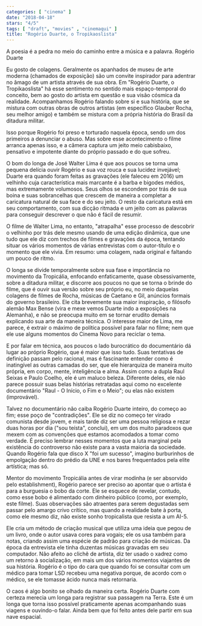 ```yaml
---
categories: [ "cinema" ]
date: "2018-04-18"
stars: "4/5"
tags: [ "draft", "movies" , "cinemaqui" ]
title: "Rogério Duarte, o Tropikaoslista"
---
```

A poesia é a pedra no meio do caminho entre a música e a
palavra. Rogério Duarte

Eu gosto de colagens. Geralmente os apanhados de museu de arte moderna
(chamados de exposição) são um convite inspirador para adentrar
no âmago de um artista através de sua obra. Em "Rogério Duarte, o
Tropikaoslista" há esse sentimento no sentido mais espaço-temporal do
conceito, bem ao gosto do artista em questão e sua visão cósmica da
realidade. Acompanhamos Rogério falando sobre si e sua história, que
se mistura com outras obras de outros artistas (em específico Glauber
Rocha, seu melhor amigo) e também se mistura com a própria história
do Brasil da ditadura militar.

Isso porque Rogério foi preso e torturado naquela época, sendo um dos
primeiros a denunciar o abuso. Mas sobre esse acontecimento o filme
arranca apenas isso, e a câmera captura um jeito meio cabisbaixo,
pensativo e impotente diante do próprio passado e do que sofreu.

O bom do longa de José Walter Lima é que aos poucos se torna uma
pequena delícia ouvir Rogério e sua voz rouca e sua lucidez invejável;
Duarte era quando foram feitas as gravações (ele faleceu em 2016)
um velhinho cuja característica mais marcante é a barba e bigodes
médios, mas extremamente volumosos. Seus olhos se escondem por trás
de sua boina e suas sobrancelhas que crescem de maneira a completar a
caricatura natural de sua face e do seu jeito. O resto da caricatura
está em seu comportamento, com sua dicção ritmada e um jeito com as
palavras para conseguir descrever o que não é fácil de resumir.

O filme de Walter Lima, no entanto, "atrapalha" esse processo de descobrir
o velhinho por trás dele mesmo usando de uma edição dinâmica, que une
tudo que ele diz com trechos de filmes e gravações da época, tentando
situar os vários momentos de várias entrevistas com o autor-título e
o momento que ele vivia. Em resumo: uma colagem, nada original e faltando
um pouco de ritmo.

O longa se divide temporalmente sobre sua fase e importância no movimento
da Tropicália, enfocando enfaticamente, quase obsessivamente, sobre
a ditadura militar, e discorre aos poucos no que se torna o brinde do
filme, que é ouvir sua versão sobre seu próprio eu, no meio daquelas
colagens de filmes de Rocha, músicas de Caetano e Gil, anúncios formais
do governo brasileiro. Ele cita brevemente sua maior inspiração, o
filósofo alemão Max Bense (vira e mexe vemos Duarte indo a exposições
na Alemanha), e não se preocupa muito em se tornar erudito demais
explicando sua arte da maneira técnica. O interesse maior de Lima, me
parece, é extrair o máximo de política possível para falar no filme;
nem que ele use alguns momentos do Cinema Novo para reciclar o tema.

E por falar em técnica, aos poucos o lado burocrático do documentário
dá lugar ao próprio Rogério, que é maior que isso tudo. Suas
tentativas de definição passam pelo racional, mas é fascinante entender
como é inatingível as outras camadas do ser, que ele hierarquiza de
maneira muito própria, em corpo, mente, inteligência e alma. Assim como
a dupla Raul Seixas e Paulo Coelho, ele é um maluco beleza. Diferente
deles, ele não parece possuir suas belas histórias retratadas aqui
como no excelente documentário "Raul - O Início, o Fim e o Meio";
ou elas não existem (improvável).

Talvez no documentário não caiba Rogério Duarte inteiro, do começo
ao fim; esse poço de "contradições". Ele se diz no começo ter virado
comunista desde jovem, e mais tarde diz ser uma pessoa religiosa e rezar
duas horas por dia ("sou teísta", conclui), em um dos muito paradoxos que
mexem com as convenções que estamos acomodados a tomar como verdade. É
preciso lembrar nesses momentos que a luta marginal pela existência do
controverso não existe para a vasta maioria da sociedade. Quando Rogério
fala que disco X "foi um sucesso", imagino burburinhos de empolgação
dentro do prédio da UNE e nos bares frequentados pela elite artística;
mas só.

Mentor do movimento Tropicália antes de virar modinha (e ser absorvido
pelo establishment), Rogério parece ser preciso ao apontar que o artista
é para a burguesia o bobo da corte. Ele se esquece de revelar, contudo,
como esse bobo é alimentado com dinheiro público (como, por exemplo,
este filme). Suas observações são atraentes para serem degustadas sem
passar pelo amargo crivo crítico, mas quando a realidade bate à porta,
como ele mesmo diz, não existe sonho tropicalista que resista a um AI-5.

Ele cria um método de criação musical que utiliza uma ideia que pegou
de um livro, onde o autor usava cores para vogais; ele os usa também
para notas, criando assim uma espécie de padrão para criação de
músicas. Da época da entrevista ele tinha duzentas músicas gravadas
em seu computador. Não afeito ao clichê de artista, diz ter usado o
xadrez como um retorno à socialização, em mais um dos vários momentos
viajantes de sua história. Rogério é o tipo do cara que quando foi
se consultar com um médico para tomar LSD recebeu uma negativa porque,
de acordo com o médico, se ele tomasse ácido nunca mais retornaria.

O caos é algo bonito se olhado da maneira certa. Rogério Duarte com
certeza merecia um longa para registrar sua passagem na Terra. Este é
um longa que torna isso possível praticamente apenas acompanhando suas
viagens e ouvindo-o falar. Ainda bem que foi feito antes dele partir em
sua nave espacial.
